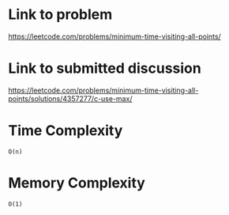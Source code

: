 # Link to problem
https://leetcode.com/problems/minimum-time-visiting-all-points/

# Link to submitted discussion
https://leetcode.com/problems/minimum-time-visiting-all-points/solutions/4357277/c-use-max/

# Time Complexity
`O(n)`

# Memory Complexity
`O(1)`
